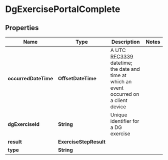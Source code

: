 

# DgExercisePortalComplete


## Properties

| Name | Type | Description | Notes |
|------------ | ------------- | ------------- | -------------|
|**occurredDateTime** | **OffsetDateTime** | A UTC [RFC3339](https://xml2rfc.tools.ietf.org/public/rfc/html/rfc3339.html#anchor14) datetime;  the date and time at which an event occurred on a client device |  |
|**dgExerciseId** | **String** | Unique identifier for a DG exercise |  |
|**result** | **ExerciseStepResult** |  |  |
|**type** | **String** |  |  |




